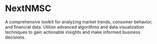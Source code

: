 # NextNMSC
A comprehensive toolkit for analyzing market trends, consumer behavior, and financial data. Utilize advanced algorithms and data visualization techniques to gain actionable insights and make informed business decisions.

